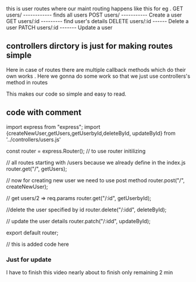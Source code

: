 this is user routes where our maint routing happens like this for eg .
GET users/ ------------ finds all users
POST users/ ----------- Create a user
GET users/:id --------- find user's details
DELETE users/:id ------ Delete a user
PATCH users/:id ------- Update a user


## controllers dirctory is just for making routes simple 
Here in case of routes there are multiple callback methods which do their own works . 
Here we gonna do some work so that we just use controllers's method in routes

This makes our code so simple and easy to read.


## code with comment 
import express from "express";
import {createNewUser,getUsers,getUserbyId,deleteById, updateById} from '../controllers/users.js'


const router = express.Router(); // to use router initilizing

// all routes starting with /users because we already define in the index.js
router.get("/", getUsers);

// now for creating new user we need to use post method
router.post("/", createNewUser);

// get users/2 => req.params
router.get("/:id", getUserbyId);

//delete the user specified by id
router.delete("/:idd", deleteById);

// update the user details
router.patch("/:idd", updateById);

export default router;

// this is added code here
### Just for update 

I have to finish this video nearly about to finish only remaining 2 min